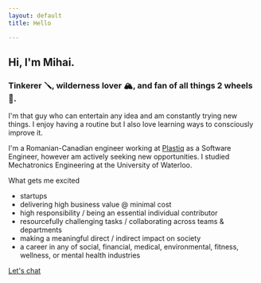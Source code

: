 ```yaml
---
layout: default
title: Hello

---
```

## Hi, I'm Mihai.

### Tinkerer 🪛, wilderness lover 🏔, and fan of all things 2 wheels 🛵.

I'm that guy who can entertain any idea and am constantly trying new things. I enjoy having a routine but I also love learning ways to consciously improve it.

I'm a Romanian-Canadian engineer working at [Plastiq](https://www.linkedin.com/company/plastiq) as a Software Engineer, however am actively seeking new opportunities. I studied Mechatronics Engineering at the University of Waterloo.

What gets me excited

* startups
* delivering high business value @ minimal cost
* high responsibility / being an essential individual contributor
* resourcefully challenging tasks / collaborating across teams & departments
* making a meaningful direct / indirect impact on society
* a career in any of social, financial, medical, environmental, fitness, wellness, or mental health industries

[Let's chat](mailto:mihailistov@gmail.com)